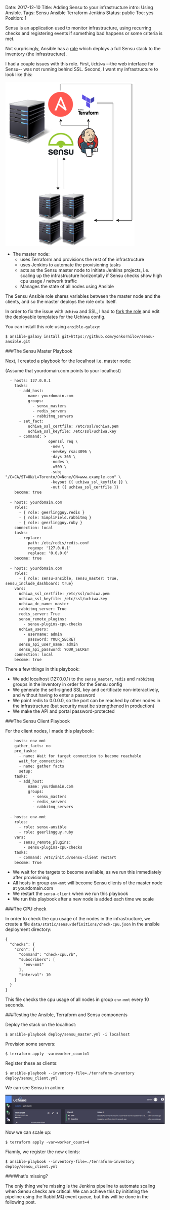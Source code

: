 Date: 2017-12-10
Title: Adding Sensu to your infrastructure
intro: Using Ansible.
Tags: Sensu Ansible Terraform Jenkins
Status: public
Toc: yes
Position: 1

Sensu is an application used to monitor infrastructure,
using recurring checks and registering events if something bad happens
or some criteria is met.

Not surprisingly, Ansible has a [role](https://github.com/sensu/sensu-ansible) which deploys a full Sensu stack
to the inventory (the infrastructure).

I had a couple issues with this role. First, `Uchiwa` --the web interface for Sensu-- was not running behind SSL.
Second, I want my infrastructure to look like this:

![Sensu Jenkins Ansible Terraform Infrastructure](/images/sensu-infrastructure.png)

* The master node:
    * uses Terraform and provisions the rest of the infrastructure
    * uses Jenkins to automate the provisioning tasks
    * acts as the Sensu master node to initiate Jenkins projects, i.e.
scaling up the infrastructure horizontally if Sensu checks show high cpu usage / network traffic
    * Manages the state of all nodes using Ansible

The Sensu Ansible role shares variables between the master node
and the clients, and so the master deploys the role onto itself.

In order to fix the issue with `Uchiwa` and SSL, I had to [fork the role](https://github.com/yonkornilov/sensu-ansible)
and edit the deployable templates for the Uchiwa config.

You can install this role using `ansible-galaxy`:

```
$ ansible-galaxy install git+https://github.com/yonkornilov/sensu-ansible.git
```

###The Sensu Master Playbook

Next, I created a playbook for the localhost i.e. master node:

(Assume that yourdomain.com points to your localhost)

```
  - hosts: 127.0.0.1 
    tasks:
      - add_host:
          name: yourdomain.com 
          groups:
            - sensu_masters
            - redis_servers
            - rabbitmq_servers
      - set_fact:
          uchiwa_ssl_certfile: /etc/ssl/uchiwa.pem 
          uchiwa_ssl_keyfile: /etc/ssl/uchiwa.key
      - command: >
                   openssl req \
                    -new \
                    -newkey rsa:4096 \
                    -days 365 \
                    -nodes \
                    -x509 \
                    -subj "/C=CA/ST=ON/L=Toronto/O=None/CN=www.example.com" \
                    -keyout {{ uchiwa_ssl_keyfile }} \
                    -out {{ uchiwa_ssl_certfile }} 
    become: true

  - hosts: yourdomain.com
    roles:
      - { role: geerlingguy.redis }
      - { role: SimpliField.rabbitmq }
      - { role: geerlingguy.ruby }
    connection: local
    tasks:
      - replace:
          path: /etc/redis/redis.conf 
          regexp: '127.0.0.1'
          replace: '0.0.0.0'
    become: true

  - hosts: yourdomain.com 
    roles:
      - { role: sensu-ansible, sensu_master: true, sensu_include_dashboard: true} 
    vars:
      uchiwa_ssl_certfile: /etc/ssl/uchiwa.pem 
      uchiwa_ssl_keyfile: /etc/ssl/uchiwa.key
      uchiwa_dc_name: master
      rabbitmq_server: True
      redis_server: True
      sensu_remote_plugins:
        - sensu-plugins-cpu-checks
      uchiwa_users:
        - username: admin
          password: YOUR_SECRET 
      sensu_api_user_name: admin
      sensu_api_password: YOUR_SECRET
    connection: local
    become: true
```

There a few things in this playbook:

* We add localhost (127.0.0.1) to the `sensu_master`, `redis` and `rabbitmq` groups in the inventory in order for the Sensu config
* We generate the self-signed SSL key and certificate non-interactively, and without having to enter a password
* We point redis to 0.0.0.0, so the port can be reached by other nodes in the infrastructure (but security must be strengthened in production)
* We make the API and portal password-protected

###The Sensu Client Playbook

For the client nodes, I made this playbook:

```
  - hosts: env-mmt
    gather_facts: no
    pre_tasks:
      - name: Wait for target connection to become reachable
      wait_for_connection:
      - name: gather facts
      setup:
    tasks:
      - add_host:
          name: yourdomain.com
          groups:
            - sensu_masters
            - redis_servers
            - rabbitmq_servers

  - hosts: env-mmt 
    roles:
      - role: sensu-ansible
      - role: geerlingguy.ruby
    vars:
      - sensu_remote_plugins:
        - sensu-plugins-cpu-checks
    tasks:
      - command: /etc/init.d/sensu-client restart
    become: True
```

* We wait for the targets to become available, as we run this immediately after provisioning
* All hosts in group `env-mmt` will become Sensu clients of the master node at yourdomain.com
* We restart the `sensu-client` when we run this playbook
* We run this playbook after a new node is added each time we scale

###The CPU check

In order to check the cpu usage of the nodes in the infrastructure, we
create a file `data/static/sensu/definitions/check-cpu.json` in the ansible
deployment directory:

```
{
  "checks": {
    "cron": {
      "command": "check-cpu.rb",
      "subscribers": [
        "env-mmt"
      ],
      "interval": 10
    }
  }
}
```

This file checks the cpu usage of all nodes in group `env-mmt` every 10 seconds.

###Testing the Ansible, Terraform and Sensu components

Deploy the stack on the localhost:

```
$ ansible-playbook deploy/sensu_master.yml -i localhost
```

Provision some servers:

```
$ terraform apply -var=worker_count=1
```

Register these as clients:

```
$ ansible-playbook --inventory-file=./terraform-inventory deploy/sensu_client.yml
```

We can see Sensu in action:

![Uchiwa dashboard with cpu check](/images/uchiwa.png)

Now we can scale up:

```
$ terraform apply -var=worker_count=4
```

Fiannly, we register the new clients:

```
$ ansible-playbook --inventory-file=./terraform-inventory deploy/sensu_client.yml
```

###What's missing?

The only thing we're missing is the Jenkins pipeline to automate scaling when
Sensu checks are critical. We can achieve this by initiating the pipeline
using the RabbitMQ event queue, but this will be done in the following post.
